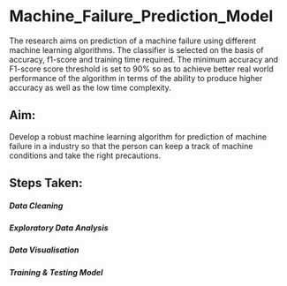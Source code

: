 # Machine_Failure_Prediction_Model

The research aims on prediction of a machine failure using different machine learning algorithms. The classifier is selected on the basis of accuracy, f1-score and training time required. The minimum accuracy and F1-score score threshold is set to 90% so as to achieve better real world performance of the algorithm in terms of the ability to produce higher accuracy as well as the low time complexity.

## Aim:
Develop a robust machine learning algorithm for prediction of machine failure in a industry so that the person can keep a track of machine conditions and take the right precautions.

## Steps Taken:
##### Data Cleaning
##### Exploratory Data Analysis
##### Data Visualisation
##### Training & Testing Model
